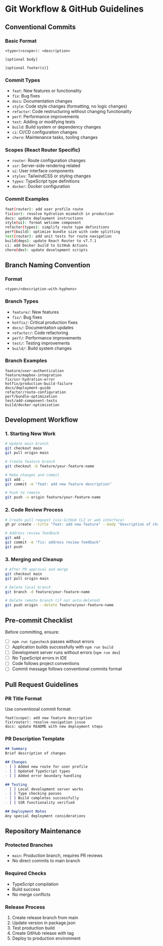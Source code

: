 # Git Workflow & GitHub Guidelines

## Conventional Commits

### Basic Format
```
<type>(<scope>): <description>

[optional body]

[optional footer(s)]
```

### Commit Types
- `feat`: New features or functionality
- `fix`: Bug fixes
- `docs`: Documentation changes
- `style`: Code style changes (formatting, no logic changes)
- `refactor`: Code restructuring without changing functionality
- `perf`: Performance improvements
- `test`: Adding or modifying tests
- `build`: Build system or dependency changes
- `ci`: CI/CD configuration changes
- `chore`: Maintenance tasks, tooling changes

### Scopes (React Router Specific)
- `router`: Route configuration changes
- `ssr`: Server-side rendering related
- `ui`: User interface components
- `styles`: TailwindCSS or styling changes
- `types`: TypeScript type definitions
- `docker`: Docker configuration

### Commit Examples
```bash
feat(router): add user profile route
fix(ssr): resolve hydration mismatch in production
docs: update deployment instructions
style(ui): format welcome component
refactor(types): simplify route type definitions
perf(build): optimize bundle size with code splitting
test(router): add unit tests for route navigation
build(deps): update React Router to v7.7.1
ci: add Docker build to GitHub Actions
chore(dev): update development scripts
```

## Branch Naming Convention

### Format
```
<type>/<description-with-hyphens>
```

### Branch Types
- `feature/`: New features
- `fix/`: Bug fixes
- `hotfix/`: Critical production fixes
- `docs/`: Documentation updates
- `refactor/`: Code refactoring
- `perf/`: Performance improvements
- `test/`: Testing improvements
- `build/`: Build system changes

### Branch Examples
```
feature/user-authentication
feature/mapbox-integration
fix/ssr-hydration-error
hotfix/production-build-failure
docs/deployment-guide
refactor/route-configuration
perf/bundle-optimization
test/add-component-tests
build/docker-optimization
```

## Development Workflow

### 1. Starting New Work
```bash
# Update main branch
git checkout main
git pull origin main

# Create feature branch
git checkout -b feature/your-feature-name

# Make changes and commit
git add .
git commit -m "feat: add new feature description"

# Push to remote
git push -u origin feature/your-feature-name
```

### 2. Code Review Process
```bash
# Create pull request (via GitHub CLI or web interface)
gh pr create --title "feat: add new feature" --body "Description of changes"

# Address review feedback
git add .
git commit -m "fix: address review feedback"
git push
```

### 3. Merging and Cleanup
```bash
# After PR approval and merge
git checkout main
git pull origin main

# Delete local branch
git branch -d feature/your-feature-name

# Delete remote branch (if not auto-deleted)
git push origin --delete feature/your-feature-name
```

## Pre-commit Checklist

Before committing, ensure:
- [ ] `npm run typecheck` passes without errors
- [ ] Application builds successfully with `npm run build`
- [ ] Development server runs without errors (`npm run dev`)
- [ ] No TypeScript errors in IDE
- [ ] Code follows project conventions
- [ ] Commit message follows conventional commits format

## Pull Request Guidelines

### PR Title Format
Use conventional commit format:
```
feat(scope): add new feature description
fix(router): resolve navigation issue
docs: update README with new deployment steps
```

### PR Description Template
```markdown
## Summary
Brief description of changes

## Changes
- [ ] Added new route for user profile
- [ ] Updated TypeScript types
- [ ] Added error boundary handling

## Testing
- [ ] Local development server works
- [ ] Type checking passes
- [ ] Build completes successfully
- [ ] SSR functionality verified

## Deployment Notes
Any special deployment considerations
```

## Repository Maintenance

### Protected Branches
- `main`: Production branch, requires PR reviews
- No direct commits to main branch

### Required Checks
- TypeScript compilation
- Build success
- No merge conflicts

### Release Process
1. Create release branch from main
2. Update version in package.json
3. Test production build
4. Create GitHub release with tag
5. Deploy to production environment